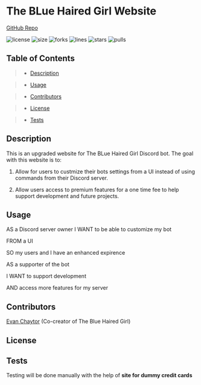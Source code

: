 # The BLue Haired Girl Website

[GitHub Repo](https://github.com/justinyates887/bhg-website-new)

![license](https://img.shields.io/github/license/justinyates887/bhg-website-new)
![size](https://img.shields.io/github/languages/code-size/justinyates887/bhg-website-new)
![forks](https://img.shields.io/github/forks/justinyates887/bhg-website-new)
![lines](https://img.shields.io/tokei/lines/github/justinyates887/bhg-website-new)
![stars](https://img.shields.io/github/stars/justinyates887/bhg-website-new)
![pulls](https://img.shields.io/github/issues-pr-closed/justinyates887/bhg-website-new)

## Table of Contents

> - [Description](#Description)

> - [Usage](#Usage)

> - [Contributors](#Contributors)

> - [License](#License)

> - [Tests](#Tests)


## <a name="Description"></a>Description

This is an upgraded website for The BLue Haired Girl Discord bot. The goal with this website is to:

1) Allow for users to custmize their bots settings from a UI instead of using commands from their Discord server.

2) Allow users access to premium features for a one time fee to help support development and future projects.

## <a name="Usage"></a>Usage

AS a Discord server owner
I WANT to be able to customize my bot

FROM a UI

SO my users and I have an enhanced expirence


AS a supporter of the bot

I WANT to support development

AND access more features for my server

## <a name="Contributors"></a>Contributors

[Evan Chaytor](https://github.com/Azrael747) (Co-creator of The Blue Haired Girl)

## <a name="License"><a/>License

## <a name="Tests"></a>Tests

Testing will be done manually with the help of **site for dummy credit cards**

